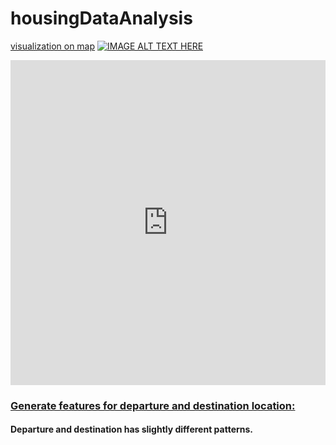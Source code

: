 # housingDataAnalysis
 [visualization on map](http://bit.ly/1J3WWWH)
[![IMAGE ALT TEXT HERE](http://img.youtube.com/vi/YOUTUBE_VIDEO_ID_HERE/0.jpg)](http://www.youtube.com/watch?v=YOUTUBE_VIDEO_ID_HERE)

<div class="col-md-6 portfolio-item">
                <a href="#">
                    <iframe width="100%" height="520" frameborder="0" src="https://zliang.cartodb.com/viz/f0f31cf0-777d-11e5-9def-0e787de82d45/embed_map" allowfullscreen webkitallowfullscreen mozallowfullscreen oallowfullscreen msallowfullscreen></iframe>
                </a>
                <h3>
                    <a href="#">Generate features for departure and destination location:</a>
                </h3>
                <h4>Departure and destination has slightly different patterns.</h4>
            </div>
